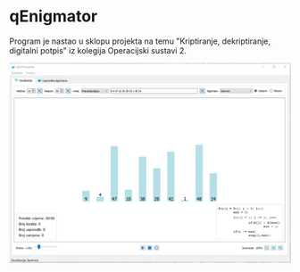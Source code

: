 # qEnigmator

Program je nastao u sklopu projekta na temu "Kriptiranje, dekriptiranje, digitalni potpis" iz kolegija Operacijski sustavi 2.

![Početni zaslon qSortVisualizer-a](https://github.com/mkovac700/zavrsni-rad/blob/main/screenshots/Screenshot_1.png?raw=true)
